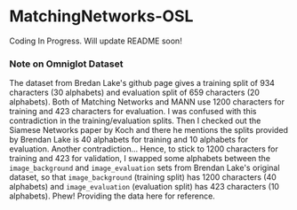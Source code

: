 # MatchingNetworks-OSL

Coding In Progress. Will update README soon!

### Note on Omniglot Dataset
The dataset from Bredan Lake's github page gives a training split of 934 characters (30 alphabets) and
evaluation split of 659 characters (20 alphabets). Both of Matching Networks and MANN use 1200 characters for training
and 423 characters for evaluation. I was confused with this contradiction in the training/evaluation splits. Then I
checked out the Siamese Networks paper by Koch and there he mentions the splits provided by Brendan Lake is 40 alphabets
for training and 10 alphabets for evaluation. Another contradiction... Hence, to stick to 1200 characters for training
and 423 for validation, I swapped some alphabets between the `image_background` and `image_evaluation` sets from Brendan
Lake's original dataset, so that `image_background` (training split) has 1200 characters (40 alphabets) and `image_evaluation` (evaluation split) has
423 characters (10 alphabets). Phew! Providing the data here for reference.



